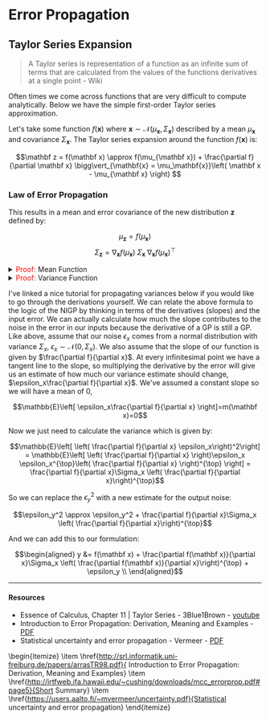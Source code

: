 # Error Propagation


## Taylor Series Expansion

> A Taylor series is representation of a function as an infinite sum of terms that are calculated from the values of the functions derivatives at a single point - Wiki

Often times we come across functions that are very difficult to compute analytically. Below we have the simple first-order Taylor series approximation.

Let's take some function $f(\mathbf x)$ where $\mathbf{x} \sim \mathcal{N}(\mu_\mathbf{x}, \Sigma_\mathbf{x})$ described by a mean $\mu_\mathbf{x}$ and covariance $\Sigma_\mathbf{x}$. The Taylor series expansion around the function $f(\mathbf x)$ is:

$$\mathbf z = f(\mathbf x) \approx f(\mu_{\mathbf x}) +   \frac{\partial f}{\partial \mathbf x} \bigg\vert_{\mathbf{x} = \mu_\mathbf{x}}\left(  \mathbf x - \mu_{\mathbf x} \right) $$

### Law of Error Propagation


This results in a mean and error covariance of the new distribution $\mathbf z$ defined by:

$$\mu_{\mathbf z} = f(\mu_{\mathbf x})$$
$$\Sigma_\mathbf{z} = \nabla_\mathbf{x} f(\mu_{\mathbf x}) \; \Sigma_\mathbf{x} \; \nabla_\mathbf{x} f(\mu_{\mathbf x})^{\top}$$


<details>
<summary><font color="red">Proof:</font> Mean Function</summary>

Given the mean function:

$$\mathbb{E}[\mathbf{x}] = \frac{1}{N} \sum_{i=1} x_i$$

We can simply apply this to the first-order Taylor series function.

$$
\begin{aligned}
\mu_\mathbf{z} &= 
\mathbb{E}_{\mathbf{x}} \left[  f(\mu_{\mathbf x}) +   \frac{\partial f}{\partial \mathbf x} \bigg\vert_{\mathbf{x} = \mu_\mathbf{x}}\left(  \mathbf x - \mu_{\mathbf x} \right) \right] \\
&= \mathbb{E}_{\mathbf{x}} \left[  f(\mu_{\mathbf x}) \right] +   \mathbb{E}_{\mathbf{x}} \left[  \frac{\partial f}{\partial \mathbf x} \bigg\vert_{\mathbf{x} = \mu_\mathbf{x}}\left(  \mathbf x - \mu_{\mathbf x} \right) \right] \\
&= f(\mu_{\mathbf x}) + 
\mathbb{E}_{\mathbf{x}} \left[  \frac{\partial f}{\partial \mathbf x} \bigg\vert_{\mathbf{x} = \mu_\mathbf{x}}  \mathbf x  \right]- \mathbb{E}_{\mathbf{x}} \left[ \frac{\partial f}{\partial \mathbf x} \bigg\vert_{\mathbf{x} = \mu_\mathbf{x}}\mu_{\mathbf x} \right] \\
&= f(\mu_{\mathbf x}) +
 \frac{\partial f}{\partial \mathbf x} \bigg\vert_{\mathbf{x} = \mu_\mathbf{x}}  \mu_\mathbf{x} -  \frac{\partial f}{\partial \mathbf x} \bigg\vert_{\mathbf{x} = \mu_\mathbf{x}}\mu_{\mathbf x}  \\
&= f(\mu_{\mathbf x}) \\
\end{aligned}
$$

</details>

<details>
<summary><font color="red">Proof:</font> Variance Function</summary>

</details>

I've linked a nice tutorial for propagating variances below if you would like to go through the derivations yourself. We can relate the above formula to the logic of the NIGP by thinking in terms of the derivatives (slopes) and the input error. We can actually calculate how much the slope contributes to the noise in the error in our inputs because the derivative of a GP is still a GP. Like above, assume that our noise $\epsilon_x$ comes from a normal distribution with variance $\Sigma_x$, $\epsilon_x \sim \mathcal{N}(0, \Sigma_x)$. We also assume that the slope of our function is given by $\frac{\partial f}{\partial x}$. At every infinitesimal point we have a tangent line to the slope, so multiplying the derivative by the error will give us an estimate of how much our variance estimate should change, $\epsilon_x\frac{\partial f}{\partial x}$. We've assumed a constant slope so we will have a mean of 0, 

$$\mathbb{E}\left[ \epsilon_x\frac{\partial f}{\partial x} \right]=m(\mathbf x)=0$$ 

Now we just need to calculate the variance which is given by:


$$\mathbb{E}\left[ \left( \frac{\partial f}{\partial x} \epsilon_x\right)^2\right] = \mathbb{E}\left[ \left( \frac{\partial f}{\partial x} \right)\epsilon_x \epsilon_x^{\top}\left( \frac{\partial f}{\partial x} \right)^{\top} \right] = \frac{\partial f}{\partial x}\Sigma_x \left( \frac{\partial f}{\partial x}\right)^{\top}$$

So we can replace the $\epsilon_y^2$ with a new estimate for the output noise:

$$\epsilon_y^2 \approx \epsilon_y^2 + \frac{\partial f}{\partial x}\Sigma_x \left( \frac{\partial f}{\partial x}\right)^{\top}$$

And we can add this to our formulation:

$$\begin{aligned}
y &= f(\mathbf x) + \frac{\partial f(\mathbf x)}{\partial x}\Sigma_x \left( \frac{\partial f(\mathbf x)}{\partial x}\right)^{\top} + \epsilon_y \\
\end{aligned}$$


---

#### Resources

* Essence of Calculus, Chapter 11 | Taylor Series - 3Blue1Brown - [youtube](https://youtu.be/3d6DsjIBzJ4)
* Introduction to Error Propagation: Derivation, Meaning and Examples - [PDF](http://srl.informatik.uni-freiburg.de/papers/arrasTR98.pdf)
* Statistical uncertainty and error propagation - Vermeer - [PDF](https://users.aalto.fi/~mvermeer/uncertainty.pdf)

\begin{itemize}
    \item \href{http://srl.informatik.uni-freiburg.de/papers/arrasTR98.pdf}{ Introduction to Error Propagation: Derivation, Meaning and Examples}
    \item \href{http://irtfweb.ifa.hawaii.edu/~cushing/downloads/mcc_errorprop.pdf#page5}{Short Summary}
    \item \href{https://users.aalto.fi/~mvermeer/uncertainty.pdf}{Statistical uncertainty and error propagation}
\end{itemize}